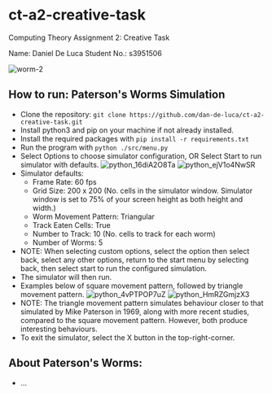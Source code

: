 # ct-a2-creative-task

Computing Theory Assignment 2: Creative Task

Name: Daniel De Luca
Student No.: s3951506

![worm-2](https://github.com/dan-de-luca/ct-a2-creative-task/assets/80723764/2c5a1cfa-4011-47e3-97d1-eda371db1e47)


## How to run: Paterson's Worms Simulation

- Clone the repository: `git clone https://github.com/dan-de-luca/ct-a2-creative-task.git`
- Install python3 and pip on your machine if not already installed.
- Install the required packages with `pip install -r requirements.txt`
- Run the program with `python ./src/menu.py`
- Select Options to choose simulator configuration, OR Select Start to run simulator with defaults.
![python_16diA2O8Ta](https://github.com/dan-de-luca/ct-a2-creative-task/assets/80723764/ab9ce5d5-4d2e-47dc-9c0f-d624c624e718)
![python_ejV1o4NwSR](https://github.com/dan-de-luca/ct-a2-creative-task/assets/80723764/ac3622e2-4021-433b-863d-185cf78a8286)
- Simulator defaults:
  - Frame Rate: 60 fps
  - Grid Size: 200 x 200 (No. cells in the simulator window. Simulator window is set to 75% of your screen height
    as both height and width.)
  - Worm Movement Pattern: Triangular
  - Track Eaten Cells: True
  - Number to Track: 10 (No. cells to track for each worm)
  - Number of Worms: 5
- NOTE: When selecting custom options, select the option then select back, select any other options, return to the start menu by selecting back, then select start to run the configured simulation.
- The simulator will then run.
- Examples below of square movement pattern, followed by triangle movement pattern.
![python_4vPTPOP7uZ](https://github.com/dan-de-luca/ct-a2-creative-task/assets/80723764/a7e1e8e7-c11d-401f-82e7-c748f9629898)
![python_HmRZGmjzX3](https://github.com/dan-de-luca/ct-a2-creative-task/assets/80723764/0ab3721c-6e11-4cc3-8716-2169697fb4f9)
- NOTE: The triangle movement pattern simulates behaviour closer to that simulated by Mike Paterson in 1969, along with more recent studies, compared to the square movement pattern. However, both produce interesting behaviours.
- To exit the simulator, select the X button in the top-right-corner.


## About Paterson's Worms:

- ...
